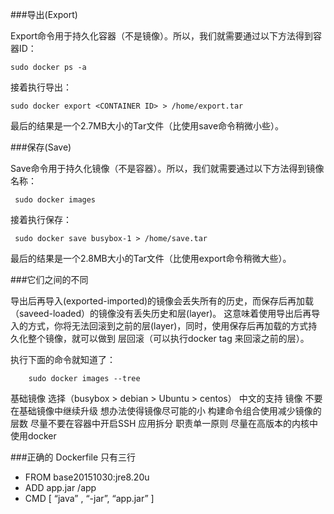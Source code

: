 ###导出(Export)

Export命令用于持久化容器（不是镜像）。所以，我们就需要通过以下方法得到容器ID：

    sudo docker ps -a

接着执行导出：

    sudo docker export <CONTAINER ID> > /home/export.tar

最后的结果是一个2.7MB大小的Tar文件（比使用save命令稍微小些）。

###保存(Save)

Save命令用于持久化镜像（不是容器）。所以，我们就需要通过以下方法得到镜像名称：

	 sudo docker images

接着执行保存：

     sudo docker save busybox-1 > /home/save.tar

最后的结果是一个2.8MB大小的Tar文件（比使用export命令稍微大些）。

###它们之间的不同

导出后再导入(exported-imported)的镜像会丢失所有的历史，而保存后再加载（saveed-loaded）的镜像没有丢失历史和层(layer)。
这意味着使用导出后再导入的方式，你将无法回滚到之前的层(layer)，同时，使用保存后再加载的方式持久化整个镜像，就可以做到
层回滚（可以执行docker tag <LAYER ID> <IMAGE NAME>来回滚之前的层）。

执行下面的命令就知道了：

	    sudo docker images --tree


基础镜像
选择（busybox > debian > Ubuntu > centos）
中文的支持
镜像
不要在基础镜像中继续升级
想办法使得镜像尽可能的小
构建命令组合使用减少镜像的层数
尽量不要在容器中开启SSH
应用拆分
职责单一原则
尽量在高版本的内核中使用docker


###正确的 Dockerfile 只有三行

* FROM base20151030:jre8.20u
* ADD app.jar /app
* CMD [ “java” , “-jar”, “app.jar” ]
